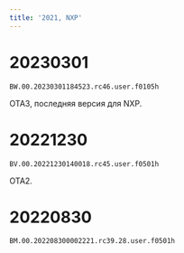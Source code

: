 ```yaml
---
title: '2021, NXP'
---
```


# 20230301
`BW.00.20230301184523.rc46.user.f0105h`

OTA3, последняя версия для NXP.

# 20221230
`BV.00.20221230140018.rc45.user.f0501h`

OTA2.

# 20220830
`BM.00.202208300002221.rc39.28.user.f0501h`
